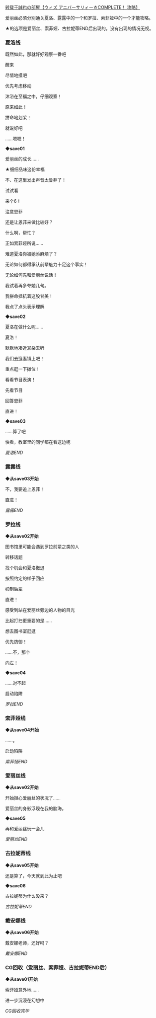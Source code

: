[转载于誠也の部屋【ウィズ アニバーサリィー☆COMPLETE！ 攻略】 ](https://seiya-saiga.com/game/favorite/wiz_com.html)

爱丽丝必须分别通关夏洛、露露中的一个和罗拉、索菲娅中的一个才能攻略。

★的选项是爱丽丝、索菲娅、古拉妮蒂END后出现的，没有出现的情况无视。

### 夏洛线

既然如此，那就好好观察一番吧

醒来

尽情地摸吧

优先考虑移动

沐浴在至福之中，仔细观察！

原来如此！

拼命地划桨！

就说好吧

……嗯嗯！

**◆save01**

爱丽丝的成长……

★细细品味这份幸福

不、在这里发出声音太鲁莽了！

试试看

来个6！

注意恩菲

还是让恩菲来做比较好？

什么啊，帮忙？

正如索菲娅所说……

难道夏洛你被她添麻烦了？

无论如何都得承认前辈魅力十足这个事实！

无论如何先和爱丽丝说话！

我试着再多夸她几句。

我拼命抵抗着这股甘美！

我点了点头表示理解

**◆save02**

夏洛在做什么呢……

夏洛！

默默地凑近耳朵去听

我们去逛逛镇上吧！

重点逛一下摊位！

看看节目表演！

先看节目

回答恩菲

直进！

**◆save03**

……算了吧

快看，教室里的同学都在看这边呢

*夏洛END*

### 露露线

**◆从save03开始**

不，我要追上恩菲！

直进！

*露露END*

### 罗拉线

**◆从save02开始**

图书馆里可能会遇到罗拉前辈之类的人

转移话题

找个机会和夏洛撤退

按照约定的样子回应

抑制后辈

直进！

感受到站在爱丽丝旁边的人物的目光

比起打扫更重要的是……

想去图书室逛逛

优先防御！

……不，那个

向左！

**◆save04**

……对不起

启动陷阱

*罗拉END*

### 索菲娅线

**◆从save04开始**

……。

启动陷阱

*索菲娅END*

### 爱丽丝线

**◆从save02开始**

开始担心爱丽丝的状况了……

爱丽丝的身影浮现在我的脑海。

**◆save05**

再和爱丽丝玩一会儿

*爱丽丝END*

### 古拉妮蒂线

**◆从save05开始**

还是算了，今天就到此为止吧

**◆save06**

古拉妮蒂为什么没来？

*古拉妮蒂END*

### 戴安娜线

**◆从save06开始**

戴安娜老师，还好吗？

*戴安娜END*

### CG回收（爱丽丝、索菲娅、古拉妮蒂END后）

**◆从save01开始**

索菲娅意外地……

进一步沉浸在幻想中

*CG回收完毕*
